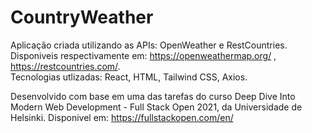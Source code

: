# CountryWeather

Aplicação criada utilizando as APIs: OpenWeather e RestCountries. Disponiveis respectivamente em: https://openweathermap.org/ , https://restcountries.com/.    
Tecnologias utlizadas: React, HTML, Tailwind CSS, Axios.
  
Desenvolvido com base em uma das tarefas do curso Deep Dive Into Modern Web Development - Full Stack Open 2021, da Universidade de Helsinki.
Disponivel em: https://fullstackopen.com/en/
